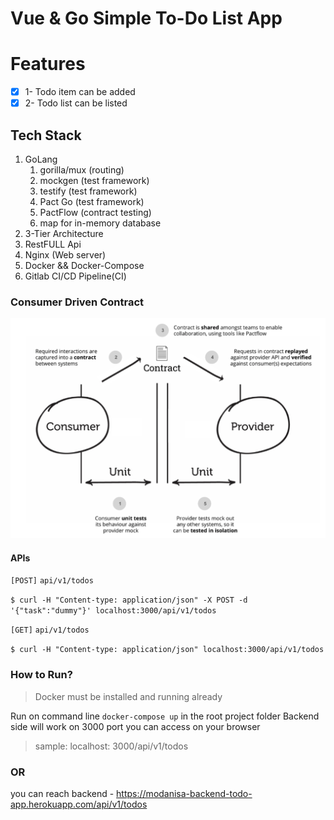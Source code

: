 # Vue & Go Simple To-Do List App

# Features

- [x] 1- Todo item can be added
- [x] 2- Todo list can be listed

## Tech Stack

<ol>
<li>GoLang
    <ol>
        <li>gorilla/mux (routing)</li>
        <li>mockgen (test framework)</li>
        <li>testify (test framework)</li>
        <li>Pact Go (test framework)</li>
        <li>PactFlow (contract testing)</li>
        <li>map for in-memory database</li>
    </ol>
</li>
<li>3-Tier Architecture</li>
<li>RestFULL Api</li>
<li>Nginx (Web server)</li>
<li>Docker && Docker-Compose</li>
<li>Gitlab CI/CD Pipeline(CI)</li>
</ol>

### Consumer Driven Contract
![Pact](./consumer-driven-contract.png)

#### APIs

`[POST]` `api/v1/todos` 

`$ curl -H "Content-type: application/json" -X POST -d '{"task":"dummy"}' localhost:3000/api/v1/todos`


`[GET]` `api/v1/todos` 

`$ curl -H "Content-type: application/json" localhost:3000/api/v1/todos`


### How to Run?
>Docker must be installed and running already

Run on command line `docker-compose up` in the root project folder
Backend side will work on 3000 port you can access on your browser
> sample: localhost: 3000/api/v1/todos

### OR 
you can reach backend - https://modanisa-backend-todo-app.herokuapp.com/api/v1/todos

